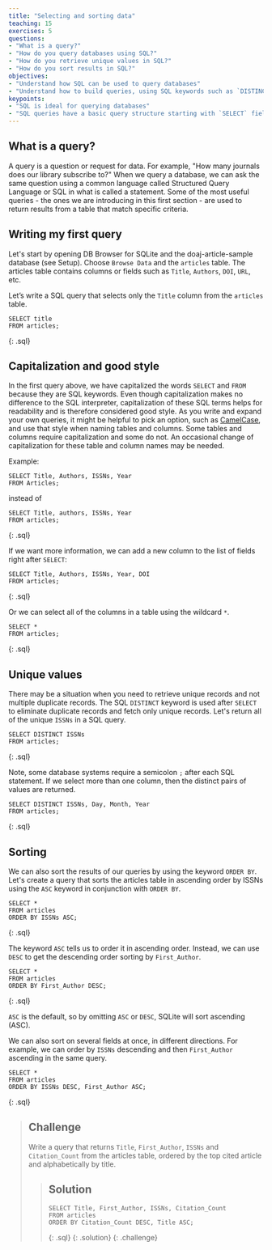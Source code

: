 ```yaml
---
title: "Selecting and sorting data"
teaching: 15
exercises: 5
questions:
- "What is a query?"
- "How do you query databases using SQL?"
- "How do you retrieve unique values in SQL?"
- "How do you sort results in SQL?"
objectives:
- "Understand how SQL can be used to query databases"
- "Understand how to build queries, using SQL keywords such as `DISTINCT` and `ORDER BY`"
keypoints:
- "SQL is ideal for querying databases"
- "SQL queries have a basic query structure starting with `SELECT` field FROM table with additional keywords and criteria that can be used." 
---
```


## What is a query?
A query is a question or request for data. For example, "How many journals does our library subscribe to?" When we query a database, we can ask the same question using a common language called Structured Query Language or SQL in what is called a statement. Some of the most useful queries - the ones we are introducing in this first section - are used to return results from a table that match specific criteria.


## Writing my first query

Let's start by opening DB Browser for SQLite and the doaj-article-sample database (see Setup). Choose `Browse Data` and the `articles` table. The articles table contains columns or fields such as `Title`, `Authors`, `DOI`, `URL`, etc.

Let’s write a SQL query that selects only the `Title` column from the `articles` table.

~~~
SELECT title
FROM articles;
~~~
{: .sql}

## Capitalization and good style

In the first query above, we have capitalized the words `SELECT` and `FROM` because they are SQL keywords. Even though capitalization makes no difference to the SQL interpreter, capitalization of these SQL terms helps for readability and is therefore considered good style. As you write and expand your own queries, it might be helpful to pick an option, such as [CamelCase](https://en.wikipedia.org/wiki/Camel_case), and use that style when naming tables and columns. Some tables and columns require capitalization and some do not. An occasional change of capitalization for these table and column names may be needed. 

Example:

~~~
SELECT Title, Authors, ISSNs, Year
FROM Articles;
~~~

instead of 

~~~
SELECT Title, authors, ISSNs, Year
FROM articles;
~~~
{: .sql}

If we want more information, we can add a new column to the list of fields right after `SELECT`:

~~~
SELECT Title, Authors, ISSNs, Year, DOI
FROM articles;
~~~
{: .sql}

Or we can select all of the columns in a table using the wildcard `*`.

~~~
SELECT *
FROM articles;
~~~
{: .sql}

## Unique values

There may be a situation when you need to retrieve unique records and not multiple duplicate records. The SQL `DISTINCT` keyword is used after `SELECT` to eliminate duplicate records and fetch only unique records. Let's return all of the unique `ISSNs` in a SQL query.

~~~
SELECT DISTINCT ISSNs
FROM articles;
~~~
{: .sql}

Note, some database systems require a semicolon `;` after each SQL statement. If we select more than one column, then the distinct pairs of values are returned.

~~~
SELECT DISTINCT ISSNs, Day, Month, Year
FROM articles;
~~~
{: .sql}

## Sorting

We can also sort the results of our queries by using the keyword `ORDER BY`. Let's create a query that sorts the articles table in ascending order by ISSNs using the `ASC` keyword in conjunction with `ORDER BY`. 

~~~
SELECT *
FROM articles
ORDER BY ISSNs ASC;
~~~
{: .sql}

The keyword `ASC` tells us to order it in ascending order. Instead, we can use `DESC` to get the descending order sorting by `First_Author`.

~~~
SELECT *
FROM articles
ORDER BY First_Author DESC;
~~~
{: .sql}

`ASC` is the default, so by omitting `ASC` or `DESC`, SQLite will sort ascending (ASC).

We can also sort on several fields at once, in different directions. For example, we can order by `ISSNs` descending and then `First_Author` ascending in the same query.

~~~
SELECT *
FROM articles
ORDER BY ISSNs DESC, First_Author ASC;
~~~
{: .sql}

> ## Challenge
> Write a query that returns `Title`, `First_Author`, `ISSNs` and `Citation_Count` from
> the articles table, ordered by the top cited article and alphabetically by title.
>
> > ## Solution
> > ~~~
> > SELECT Title, First_Author, ISSNs, Citation_Count
> > FROM articles
> > ORDER BY Citation_Count DESC, Title ASC;
> > ~~~
> > {: .sql}
> {: .solution}
{: .challenge}
